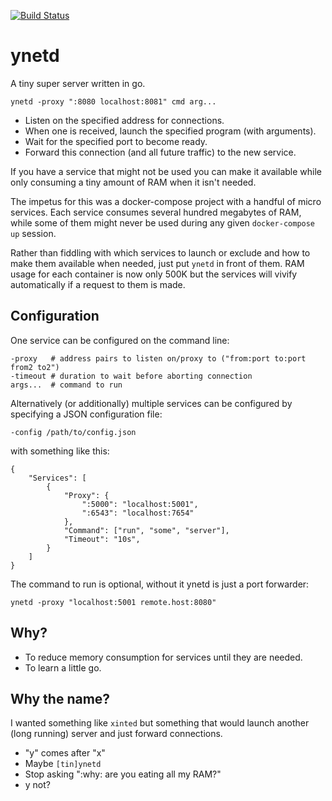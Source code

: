 [![Build Status](https://travis-ci.org/rwstauner/ynetd.svg?branch=master)](https://travis-ci.org/rwstauner/ynetd)

# ynetd

A tiny super server written in go.

    ynetd -proxy ":8080 localhost:8081" cmd arg...

- Listen on the specified address for connections.
- When one is received, launch the specified program (with arguments).
- Wait for the specified port to become ready.
- Forward this connection (and all future traffic) to the new service.

If you have a service that might not be used
you can make it available while only consuming a tiny amount of RAM
when it isn't needed.

The impetus for this was a docker-compose project with a handful
of micro services.  Each service consumes several hundred megabytes
of RAM, while some of them might never be used during any given
`docker-compose up` session.

Rather than fiddling with which services to launch or exclude and how to make
them available when needed, just put `ynetd` in front of them.
RAM usage for each container is now only 500K but the services will vivify
automatically if a request to them is made.

## Configuration

One service can be configured on the command line:

    -proxy   # address pairs to listen on/proxy to ("from:port to:port from2 to2")
    -timeout # duration to wait before aborting connection
    args...  # command to run

Alternatively (or additionally) multiple services
can be configured by specifying a JSON configuration file:

    -config /path/to/config.json

with something like this:

    {
        "Services": [
            {
                "Proxy": {
                    ":5000": "localhost:5001",
                    ":6543": "localhost:7654"
                },
                "Command": ["run", "some", "server"],
                "Timeout": "10s",
            }
        ]
    }

The command to run is optional, without it ynetd is just a port forwarder:

    ynetd -proxy "localhost:5001 remote.host:8080"

## Why?

- To reduce memory consumption for services until they are needed.
- To learn a little go.

## Why the name?

I wanted something like `xinted` but something that would launch
another (long running) server and just forward connections.

- "y" comes after "x"
- Maybe `[tin]ynetd`
- Stop asking ":why: are you eating all my RAM?"
- y not?
